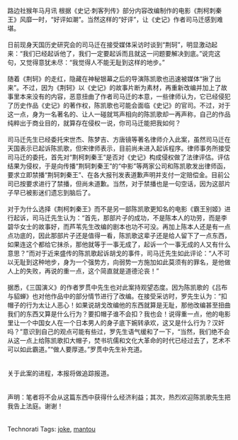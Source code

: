 <html><body><div>路边社猴年马月讯 根据《史记·刺客列传》部分内容改编制作的电影《荆柯刺秦王》风靡一时，“好评如潮”。当然这样的“好评”，让《史记》作者司马迁感到难堪。 <br><br>日前现身天国历史研究会的司马迁在接受媒体采访时谈到“荆轲”，明显激动起来：“我们已经起诉他了，我们一定要起诉而且就这一问题要解决到底。”说完这句，又觉得意犹未尽：“我觉得人不能无耻到这样的地步。” <br><br>随着《荆轲》的走红，隐藏在神秘银幕之后的导演陈凯歌也迅速被媒体“揪了出来”。不过，因为《荆轲》以《史记》的故事片断为素材，再重新改编并加上了故事里本来没有的内容，恶意扭曲了作者司马迁的本意，一些律师认为，它已经侵犯了历史作品《史记》的著作权，陈凯歌也可能会面临《史记》的官司。不过，对于这一点，身为一名著名的、让人一碰就骂声相向的陈凯歌却一再声称，自己的作品纯粹出于商业目的，就算存在侵权一说，你司马迁能把我如何？ <br><br>司马迁先生已经委托宋世杰、陈梦吉、方唐镜等著名律师介入此案，虽然司马迁在天国表示已起诉陈凯歌，但宋律师表示，目前尚未进入起诉程序。律师事务所接受司马迁的委托，首先对“荆柯刺秦王”是否对《史记》构成侵权做了法律评估。评估结果为侵权，于是向传播“荆轲刺秦王”的“中影”等两家公司和陈凯歌发出律师函，要求立即禁播“荆轲刺秦王”、在各大报刊发表道歉声明并支付一定赔偿金。目前公司已按要求进行了禁播，但尚未道歉。当然，对于禁播也是一句空话，因为这部片子早已被影迷们遗忘到脑后了。 <br><br>对于为什么选择《荆柯刺秦王》而不是另一部陈凯歌更知名的电影《霸王别姬》进行起诉，司马迁先生认为：“首先，那部片子的成功，不是陈本人的功劳，而是李碧华女士的故事好，而芦苇先生改编的剧本也功不可没。再加上陈本人还是有一点点功底的，因此那部片子还是值得一看，陈凯歌这辈子还是给人留下了一点东西，如果连这个都给它抹杀，那他就等于一事无成了，起诉一个一事无成的人又有什么意思？”而对于近来盛传的陈凯歌起诉胡戈的事件，司马迁先生如此评论：“人不可以无耻到这种地步，身为一个强势方，向弱势一方施加如此莫须有的罪名，是他做人上的失败，再说的重一点，这个简直就是道德沦丧！” <br><br>据悉，《三国演义》的作者罗贯中先生也对此案持观望态度。因为陈凯歌的《吕布与貂蝉》也对他作品中的部分情节进行了改编。在接受采访时，罗先生认为：“扣帽子的行为太让人恶心！如果说胡戈改编他的东西就算是无耻，那他改编甚至扭曲我们的东西又算是什么行为？要扣帽子谁不会扣？我也会！说得重一点，他的电影里让一个中国女人在一个日本男人的身子底下婉转承欢，这又是什么行为？汉奸吗？”意识到自己的观点可能有些过，罗先生语气缓和了一下，“当然，我们绝不会从这一点上给陈凯歌扣大帽子，焚书坑儒和文化大革命的时代已经过去了，艺术不可以如此霸道。”“做人要厚道。”罗贯中先生补充道。 <br><br><br>关于此案的进程，本报将做追踪报道。 <br><br><br>声明：笔者将不会从这篇东西中获得什么经济利益；其次，热烈欢迎陈凯歌先生把我告上法庭。谢谢！<br><br><br>Technorati Tags: <a href="http://technorati.com/tag/joke" rel="tag">joke</a>, <a href="http://technorati.com/tag/mantou" rel="tag">mantou</a></div></body></html>